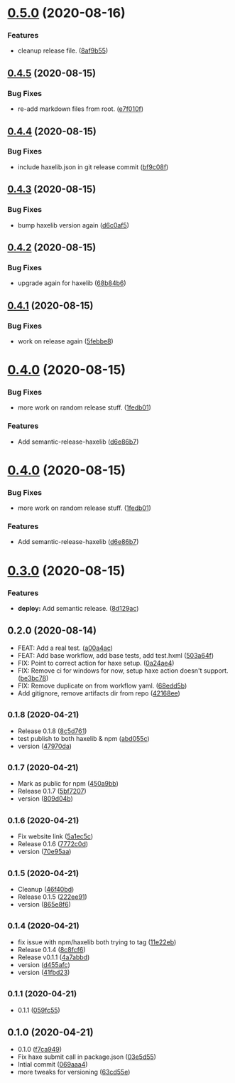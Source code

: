 # [0.5.0](https://github.com/dropecho/lib_example/compare/0.4.5...0.5.0) (2020-08-16)


### Features

* cleanup release file. ([8af9b55](https://github.com/dropecho/lib_example/commit/8af9b559c82346303dd7694e6328bbd6b54af70e))

## [0.4.5](https://github.com/dropecho/lib_example/compare/0.4.4...0.4.5) (2020-08-15)


### Bug Fixes

* re-add markdown files from root. ([e7f010f](https://github.com/dropecho/lib_example/commit/e7f010fbdab645a5a680702b33071642471a5044))

## [0.4.4](https://github.com/dropecho/lib_example/compare/0.4.3...0.4.4) (2020-08-15)


### Bug Fixes

* include haxelib.json in git release commit ([bf9c08f](https://github.com/dropecho/lib_example/commit/bf9c08f09a9fb49b8a13cc3725ef461035cae62f))

## [0.4.3](https://github.com/dropecho/lib_example/compare/0.4.2...0.4.3) (2020-08-15)


### Bug Fixes

* bump haxelib version again ([d6c0af5](https://github.com/dropecho/lib_example/commit/d6c0af59810939746586134419a8fc41fb2a37e3))

## [0.4.2](https://github.com/dropecho/lib_example/compare/0.4.1...0.4.2) (2020-08-15)


### Bug Fixes

* upgrade again for haxelib ([68b84b6](https://github.com/dropecho/lib_example/commit/68b84b67f0af638cc5db966461fc353327e47272))

## [0.4.1](https://github.com/dropecho/lib_example/compare/0.4.0...0.4.1) (2020-08-15)


### Bug Fixes

* work on release again ([5febbe8](https://github.com/dropecho/lib_example/commit/5febbe84048ef9aba895c95474d497a83efdccd0))

# [0.4.0](https://github.com/dropecho/lib_example/compare/0.3.0...0.4.0) (2020-08-15)


### Bug Fixes

* more work on random release stuff. ([1fedb01](https://github.com/dropecho/lib_example/commit/1fedb0165e28a248c6bb79d24c403779c1163198))


### Features

* Add semantic-release-haxelib ([d6e86b7](https://github.com/dropecho/lib_example/commit/d6e86b766dbdc7c78c3e2f0f3934758d99e65bb0))

# [0.4.0](https://github.com/dropecho/lib_example/compare/0.3.0...0.4.0) (2020-08-15)


### Bug Fixes

* more work on random release stuff. ([1fedb01](https://github.com/dropecho/lib_example/commit/1fedb0165e28a248c6bb79d24c403779c1163198))


### Features

* Add semantic-release-haxelib ([d6e86b7](https://github.com/dropecho/lib_example/commit/d6e86b766dbdc7c78c3e2f0f3934758d99e65bb0))

# [0.3.0](https://github.com/dropecho/lib_example/compare/0.2.0...0.3.0) (2020-08-15)


### Features

* **deploy:** Add semantic release. ([8d129ac](https://github.com/dropecho/lib_example/commit/8d129acc402db1c0492aa43132fd934cd6dd6cee))

## 0.2.0 (2020-08-14)

* FEAT: Add a real test. ([a00a4ac](https://github.com/dropecho/lib_example/commit/a00a4ac))
* FEAT: Add base workflow, add base tests, add test.hxml ([503a64f](https://github.com/dropecho/lib_example/commit/503a64f))
* FIX: Point to correct action for haxe setup. ([0a24ae4](https://github.com/dropecho/lib_example/commit/0a24ae4))
* FIX: Remove ci for windows for now, setup haxe action doesn't support. ([be3bc78](https://github.com/dropecho/lib_example/commit/be3bc78))
* FIX: Remove duplicate on from workflow yaml. ([68edd5b](https://github.com/dropecho/lib_example/commit/68edd5b))
* Add gitignore, remove artifacts dir from repo ([42168ee](https://github.com/dropecho/lib_example/commit/42168ee))



## <small>0.1.8 (2020-04-21)</small>

* Release 0.1.8 ([8c5d761](https://github.com/dropecho/lib_example/commit/8c5d761))
* test publish to both haxelib & npm ([abd055c](https://github.com/dropecho/lib_example/commit/abd055c))
* version ([47970da](https://github.com/dropecho/lib_example/commit/47970da))



## <small>0.1.7 (2020-04-21)</small>

* Mark as public for npm ([450a9bb](https://github.com/dropecho/lib_example/commit/450a9bb))
* Release 0.1.7 ([5bf7207](https://github.com/dropecho/lib_example/commit/5bf7207))
* version ([809d04b](https://github.com/dropecho/lib_example/commit/809d04b))



## <small>0.1.6 (2020-04-21)</small>

* Fix website link ([5a1ec5c](https://github.com/dropecho/lib_example/commit/5a1ec5c))
* Release 0.1.6 ([7772c0d](https://github.com/dropecho/lib_example/commit/7772c0d))
* version ([70e95aa](https://github.com/dropecho/lib_example/commit/70e95aa))



## <small>0.1.5 (2020-04-21)</small>

* Cleanup ([46f40bd](https://github.com/dropecho/lib_example/commit/46f40bd))
* Release 0.1.5 ([222ee91](https://github.com/dropecho/lib_example/commit/222ee91))
* version ([865e8f6](https://github.com/dropecho/lib_example/commit/865e8f6))



## <small>0.1.4 (2020-04-21)</small>

* fix issue with npm/haxelib both trying to tag ([11e22eb](https://github.com/dropecho/lib_example/commit/11e22eb))
* Release 0.1.4 ([8c8fcf6](https://github.com/dropecho/lib_example/commit/8c8fcf6))
* Release v0.1.1 ([4a7abbd](https://github.com/dropecho/lib_example/commit/4a7abbd))
* version ([d455afc](https://github.com/dropecho/lib_example/commit/d455afc))
* version ([41fbd23](https://github.com/dropecho/lib_example/commit/41fbd23))



## <small>0.1.1 (2020-04-21)</small>

* 0.1.1 ([059fc55](https://github.com/dropecho/lib_example/commit/059fc55))



## 0.1.0 (2020-04-21)

* 0.1.0 ([f7ca949](https://github.com/dropecho/lib_example/commit/f7ca949))
* Fix haxe submit call in package.json ([03e5d55](https://github.com/dropecho/lib_example/commit/03e5d55))
* Intial commit ([069aaa4](https://github.com/dropecho/lib_example/commit/069aaa4))
* more tweaks for versioning ([63cd55e](https://github.com/dropecho/lib_example/commit/63cd55e))
